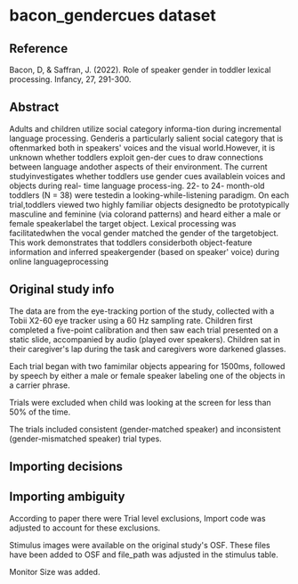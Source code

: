 # bacon_gendercues dataset

## Reference
Bacon, D, & Saffran, J. (2022). Role of speaker gender in toddler lexical processing. Infancy, 27, 291-300. 

## Abstract
Adults and children utilize social category informa-tion during incremental language processing. Genderis a particularly salient social category that is oftenmarked both in speakers' voices and the visual world.However, it is unknown whether toddlers exploit gen-der cues to draw connections between language andother aspects of their environment. The current studyinvestigates whether toddlers use gender cues availablein voices and objects during real- time language process-ing. 22- to 24- month-old toddlers (N = 38) were testedin a looking-while-listening paradigm. On each trial,toddlers viewed two highly familiar objects designedto be prototypically masculine and feminine (via colorand patterns) and heard either a male or female speakerlabel the target object. Lexical processing was facilitatedwhen the vocal gender matched the gender of the targetobject. This work demonstrates that toddlers considerboth object-feature information and inferred speakergender (based on speaker' voice) during online languageprocessing

## Original study info
The data are from the eye-tracking portion of the study, collected with a Tobii X2-60 eye tracker using a 60 Hz sampling rate.
Children first completed a five-point calibration and then saw each trial presented on a static slide, accompanied by audio (played over speakers). 
Children sat in their caregiver's lap during the task and caregivers wore darkened glasses.

Each trial began with two famimilar objects appearing for 1500ms, followed by speech by either a male or female speaker labeling one of the objects in a carrier phrase.

Trials were excluded when child was looking at the screen for less than 50% of the time.

The trials included consistent (gender-matched speaker) and inconsistent (gender-mismatched speaker) trial types.

## Importing decisions


## Importing ambiguity
According to paper there were Trial level exclusions, Import code was adjusted to account for these exclusions.

Stimulus images were available on the original study's OSF. These files have been added to OSF and file_path was adjusted in the stimulus table.

Monitor Size was added.
